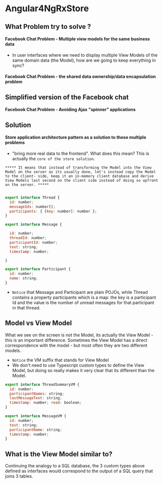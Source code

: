 # Angular4NgRxStore

## What Problem try to solve ?

#### Facebook Chat Problem   - Multiple view models for the same business data
- In user interfaces where we need to display multiple View Models of the same domain data (the Model), how are we going to keep everything in sync?

#### Facebook Chat Problem   - the shared data ownership/data encapsulation problem
## Simplified version of the Facebook chat

#### Facebook Chat Problem   - Avoiding Ajax "spinner" applications

## Solution

#### Store application architecture pattern as a solution to these multiple problems

- "bring more real data to the frontend". What does this mean? This is actually the `core of the store solution`.

`***** It means that instead of transforming the Model into the View Model on the server as its usually done, let's instead copy the Model to the client- side, keep it an in-memory client database and derive View Models last second on the client side instead of doing so upfront on the server. *****`

```javascript

export interface Thread {
  id: number;
  messageIds: number[];
  participants: { [key: number]: number };
}

export interface Message {

  id: number;
  threadId: number;
  participantId: number;
  text: string;
  timestamp: number;

}

export interface Participant {
  id: number;
  name: string;
}
```
- `Notice` that Message and Participant are plain POJOs, while Thread contains a property participants which is a map: the key is a
participant Id and the value is the number of unread messages for that participant in that thread.

## Model vs View Model
What we see on the screen is not the Model, its actually the View Model - this is an important difference. Sometimes the View Model has a direct correspondence with the model - but most often they are two different models.

- `Notice` the VM suffix that stands for View Model
- We don't need to use Typescript custom types to define the View Model, but doing so really makes it very clear that its different than the Model.

```javascript
export interface ThreadSummaryVM {
  id: number;
  participantNames: string;
  lastMessageText: string;
  timestamp: number; read: boolean;
}

export interface MessageVM {
  id: number;
  text: string;
  participantName: string;
  timestamp: number;
}
```

## What is the View Model similar to?
Continuing the analogy to a SQL database, the 3 custom types above defined as interfaces would correspond to the output of a SQL query that joins 3 tables.
